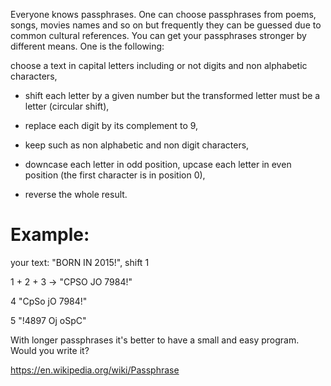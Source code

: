 Everyone knows passphrases. One can choose passphrases from poems, songs, movies names and so on but frequently they can be guessed due to common cultural references. You can get your passphrases stronger by different means. One is the following:

choose a text in capital letters including or not digits and non alphabetic characters,

- shift each letter by a given number but the transformed letter must be a letter (circular shift),

- replace each digit by its complement to 9,

- keep such as non alphabetic and non digit characters,

- downcase each letter in odd position, upcase each letter in even position (the first character is in position 0),

- reverse the whole result.

# Example:

your text: "BORN IN 2015!", shift 1

1 + 2 + 3 -> "CPSO JO 7984!"

4 "CpSo jO 7984!"

5 "!4897 Oj oSpC"

With longer passphrases it's better to have a small and easy program. Would you write it?

https://en.wikipedia.org/wiki/Passphrase